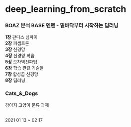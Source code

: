 # deep_learning_from_scratch
### BOAZ 분석 BASE 멘멘 - 밑바닥부터 시작하는 딥러닝
__1장__  판다스 넘파이<br>
__2장__  퍼셉트론<br>
__3장__  신경망<br>
__4장__  신경망 학습<br>
__5장__  오차역전파법<br>
__6장__  학습 관련 기술들<br>
__7장__  합성곱 신경망<br>
__8장__  딥러닝<br>


### Cats_&_Dogs
강아지 고양이 분류 과제
<br><br>

2021 01 13 ~ 02 17
